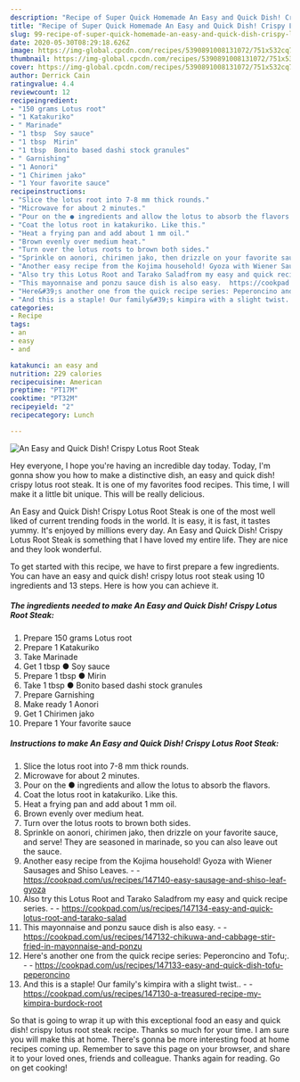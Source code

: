 ```yaml
---
description: "Recipe of Super Quick Homemade An Easy and Quick Dish! Crispy Lotus Root Steak"
title: "Recipe of Super Quick Homemade An Easy and Quick Dish! Crispy Lotus Root Steak"
slug: 99-recipe-of-super-quick-homemade-an-easy-and-quick-dish-crispy-lotus-root-steak
date: 2020-05-30T08:29:18.626Z
image: https://img-global.cpcdn.com/recipes/5390891008131072/751x532cq70/an-easy-and-quick-dish-crispy-lotus-root-steak-recipe-main-photo.jpg
thumbnail: https://img-global.cpcdn.com/recipes/5390891008131072/751x532cq70/an-easy-and-quick-dish-crispy-lotus-root-steak-recipe-main-photo.jpg
cover: https://img-global.cpcdn.com/recipes/5390891008131072/751x532cq70/an-easy-and-quick-dish-crispy-lotus-root-steak-recipe-main-photo.jpg
author: Derrick Cain
ratingvalue: 4.4
reviewcount: 12
recipeingredient:
- "150 grams Lotus root"
- "1 Katakuriko"
- " Marinade"
- "1 tbsp  Soy sauce"
- "1 tbsp  Mirin"
- "1 tbsp  Bonito based dashi stock granules"
- " Garnishing"
- "1 Aonori"
- "1 Chirimen jako"
- "1 Your favorite sauce"
recipeinstructions:
- "Slice the lotus root into 7-8 mm thick rounds."
- "Microwave for about 2 minutes."
- "Pour on the ● ingredients and allow the lotus to absorb the flavors."
- "Coat the lotus root in katakuriko. Like this."
- "Heat a frying pan and add about 1 mm oil."
- "Brown evenly over medium heat."
- "Turn over the lotus roots to brown both sides."
- "Sprinkle on aonori, chirimen jako, then drizzle on your favorite sauce, and serve! They are seasoned in marinade, so you can also leave out the sauce."
- "Another easy recipe from the Kojima household! Gyoza with Wiener Sausages and Shiso Leaves.  https://cookpad.com/us/recipes/147140-easy-sausage-and-shiso-leaf-gyoza"
- "Also try this Lotus Root and Tarako Saladfrom my easy and quick recipe series.  https://cookpad.com/us/recipes/147134-easy-and-quick-lotus-root-and-tarako-salad"
- "This mayonnaise and ponzu sauce dish is also easy.  https://cookpad.com/us/recipes/147132-chikuwa-and-cabbage-stir-fried-in-mayonnaise-and-ponzu"
- "Here&#39;s another one from the quick recipe series: Peperoncino and Tofu;.  https://cookpad.com/us/recipes/147133-easy-and-quick-dish-tofu-peperoncino"
- "And this is a staple! Our family&#39;s kimpira with a slight twist..  https://cookpad.com/us/recipes/147130-a-treasured-recipe-my-kimpira-burdock-root"
categories:
- Recipe
tags:
- an
- easy
- and

katakunci: an easy and 
nutrition: 229 calories
recipecuisine: American
preptime: "PT17M"
cooktime: "PT32M"
recipeyield: "2"
recipecategory: Lunch

---
```



![An Easy and Quick Dish! Crispy Lotus Root Steak](https://img-global.cpcdn.com/recipes/5390891008131072/751x532cq70/an-easy-and-quick-dish-crispy-lotus-root-steak-recipe-main-photo.jpg)

Hey everyone, I hope you're having an incredible day today. Today, I'm gonna show you how to make a distinctive dish, an easy and quick dish! crispy lotus root steak. It is one of my favorites food recipes. This time, I will make it a little bit unique. This will be really delicious.

An Easy and Quick Dish! Crispy Lotus Root Steak is one of the most well liked of current trending foods in the world. It is easy, it is fast, it tastes yummy. It's enjoyed by millions every day. An Easy and Quick Dish! Crispy Lotus Root Steak is something that I have loved my entire life. They are nice and they look wonderful.




To get started with this recipe, we have to first prepare a few ingredients. You can have an easy and quick dish! crispy lotus root steak using 10 ingredients and 13 steps. Here is how you can achieve it.

<!--inarticleads1-->

##### The ingredients needed to make An Easy and Quick Dish! Crispy Lotus Root Steak:

1. Prepare 150 grams Lotus root
1. Prepare 1 Katakuriko
1. Take  Marinade
1. Get 1 tbsp ● Soy sauce
1. Prepare 1 tbsp ● Mirin
1. Take 1 tbsp ● Bonito based dashi stock granules
1. Prepare  Garnishing
1. Make ready 1 Aonori
1. Get 1 Chirimen jako
1. Prepare 1 Your favorite sauce




<!--inarticleads2-->

##### Instructions to make An Easy and Quick Dish! Crispy Lotus Root Steak:

1. Slice the lotus root into 7-8 mm thick rounds.
1. Microwave for about 2 minutes.
1. Pour on the ● ingredients and allow the lotus to absorb the flavors.
1. Coat the lotus root in katakuriko. Like this.
1. Heat a frying pan and add about 1 mm oil.
1. Brown evenly over medium heat.
1. Turn over the lotus roots to brown both sides.
1. Sprinkle on aonori, chirimen jako, then drizzle on your favorite sauce, and serve! They are seasoned in marinade, so you can also leave out the sauce.
1. Another easy recipe from the Kojima household! Gyoza with Wiener Sausages and Shiso Leaves. -  - https://cookpad.com/us/recipes/147140-easy-sausage-and-shiso-leaf-gyoza
1. Also try this Lotus Root and Tarako Saladfrom my easy and quick recipe series. -  - https://cookpad.com/us/recipes/147134-easy-and-quick-lotus-root-and-tarako-salad
1. This mayonnaise and ponzu sauce dish is also easy. -  - https://cookpad.com/us/recipes/147132-chikuwa-and-cabbage-stir-fried-in-mayonnaise-and-ponzu
1. Here&#39;s another one from the quick recipe series: Peperoncino and Tofu;. -  - https://cookpad.com/us/recipes/147133-easy-and-quick-dish-tofu-peperoncino
1. And this is a staple! Our family&#39;s kimpira with a slight twist.. -  - https://cookpad.com/us/recipes/147130-a-treasured-recipe-my-kimpira-burdock-root




So that is going to wrap it up with this exceptional food an easy and quick dish! crispy lotus root steak recipe. Thanks so much for your time. I am sure you will make this at home. There's gonna be more interesting food at home recipes coming up. Remember to save this page on your browser, and share it to your loved ones, friends and colleague. Thanks again for reading. Go on get cooking!
